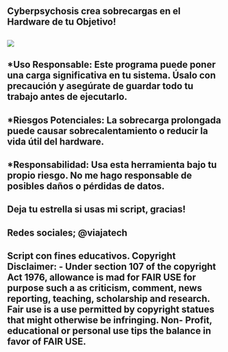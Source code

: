 Cyberpsychosis crea sobrecargas en el Hardware de tu Objetivo!
---------
![](https://github.com/viajatech/Cyberpsychosis-/blob/main/CYBERPSYCHOSIS%20GUI.png)
---------
*Uso Responsable: Este programa puede poner una carga significativa en tu sistema. Úsalo con precaución y asegúrate de guardar todo tu trabajo antes de ejecutarlo.
---
*Riesgos Potenciales: La sobrecarga prolongada puede causar sobrecalentamiento o reducir la vida útil del hardware.
---
*Responsabilidad: Usa esta herramienta bajo tu propio riesgo. No me hago responsable de posibles daños o pérdidas de datos.
---
Deja tu estrella si usas mi script, gracias!
---
Redes sociales; @viajatech
---
Script con fines educativos. Copyright Disclaimer: - Under section 107 of the copyright Act 1976, allowance is mad for FAIR USE for purpose such a as criticism, comment, news reporting, teaching, scholarship and research. Fair use is a use permitted by copyright statues that might otherwise be infringing. Non- Profit, educational or personal use tips the balance in favor of FAIR USE.
---

